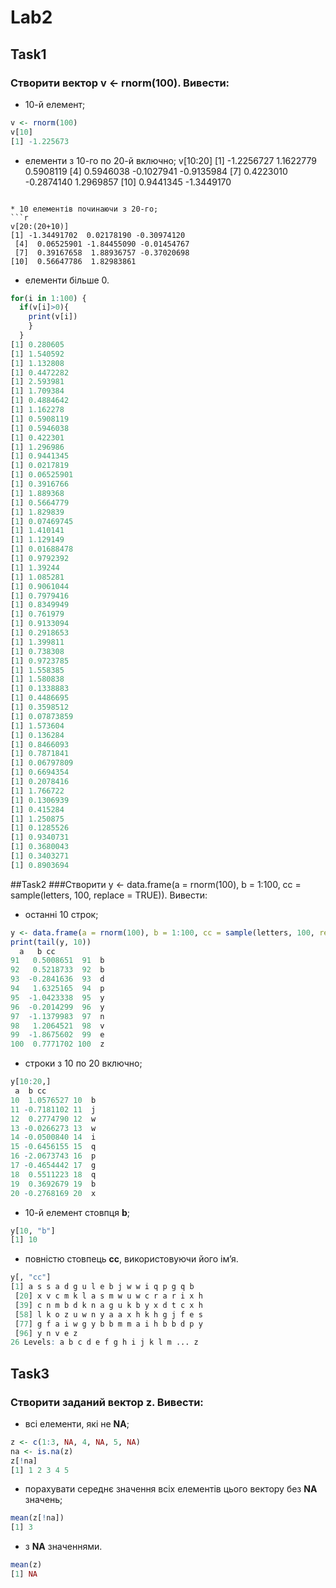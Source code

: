 # Lab2
## Task1
### Створити вектор v <- rnorm(100). Вивести:
*  10-й елемент; 
```r
v <- rnorm(100)
v[10]
[1] -1.225673
```

* елементи з 10-го по 20-й включно; 
v[10:20]
 [1] -1.2256727  1.1622779  0.5908119
 [4]  0.5946038 -0.1027941 -0.9135984
 [7]  0.4223010 -0.2874140  1.2969857
[10]  0.9441345 -1.3449170
```

* 10 елементів починаючи з 20-го; 
```r
v[20:(20+10)]
[1] -1.34491702  0.02178190 -0.30974120
 [4]  0.06525901 -1.84455090 -0.01454767
 [7]  0.39167658  1.88936757 -0.37020698
[10]  0.56647786  1.82983861
```

* елементи більше 0. 
```r
for(i in 1:100) {
  if(v[i]>0){
    print(v[i])
    }
  }
[1] 0.280605
[1] 1.540592
[1] 1.132808
[1] 0.4472282
[1] 2.593981
[1] 1.709384
[1] 0.4884642
[1] 1.162278
[1] 0.5908119
[1] 0.5946038
[1] 0.422301
[1] 1.296986
[1] 0.9441345
[1] 0.0217819
[1] 0.06525901
[1] 0.3916766
[1] 1.889368
[1] 0.5664779
[1] 1.829839
[1] 0.07469745
[1] 1.410141
[1] 1.129149
[1] 0.01688478
[1] 0.9792392
[1] 1.39244
[1] 1.085281
[1] 0.9061044
[1] 0.7979416
[1] 0.8349949
[1] 0.761979
[1] 0.9133094
[1] 0.2918653
[1] 1.399811
[1] 0.738308
[1] 0.9723785
[1] 1.558385
[1] 1.580838
[1] 0.1338883
[1] 0.4486695
[1] 0.3598512
[1] 0.07873859
[1] 1.573604
[1] 0.136284
[1] 0.8466093
[1] 0.7871841
[1] 0.06797809
[1] 0.6694354
[1] 0.2078416
[1] 1.766722
[1] 0.1306939
[1] 0.415284
[1] 1.250875
[1] 0.1285526
[1] 0.9340731
[1] 0.3680043
[1] 0.3403271
[1] 0.8903694
```

##Task2
###Створити y <- data.frame(a = rnorm(100), b = 1:100, cc = sample(letters, 100, replace = TRUE)). Вивести:
* останні 10 строк; 
```r
y <- data.frame(a = rnorm(100), b = 1:100, cc = sample(letters, 100, replace = TRUE))
print(tail(y, 10))
  a   b cc
91   0.5008651  91  b
92   0.5218733  92  b
93  -0.2841636  93  d
94   1.6325165  94  p
95  -1.0423338  95  y
96  -0.2014299  96  y
97  -1.1379983  97  n
98   1.2064521  98  v
99  -1.8675602  99  e
100  0.7771702 100  z
```

* строки з 10 по 20 включно; 
```r
y[10:20,]
 a  b cc
10  1.0576527 10  b
11 -0.7181102 11  j
12  0.2774790 12  w
13 -0.0266273 13  w
14 -0.0500840 14  i
15 -0.6456155 15  q
16 -2.0673743 16  p
17 -0.4654442 17  g
18  0.5511223 18  q
19  0.3692679 19  b
20 -0.2768169 20  x
```

* 10-й елемент стовпця **b**; 
```r
y[10, "b"]
[1] 10
```

* повністю стовпець **cc**, використовуючи його ім’я.
```r
y[, "cc"]
[1] a s s a d g u l e b j w w i q p g q b
 [20] x v c m k l a s m w u w c r a r i x h
 [39] c n m b d k n a g u k b y x d t c x h
 [58] l k o z u w n y a a x h k h g j f e s
 [77] g f a i w g y b b m m a i h b b d p y
 [96] y n v e z
26 Levels: a b c d e f g h i j k l m ... z
```

## Task3
### Створити заданий вектор z. Вивести: 
* всі елементи, які не **NA**; 
```r
z <- c(1:3, NA, 4, NA, 5, NA)
na <- is.na(z)
z[!na]
[1] 1 2 3 4 5
```

* порахувати середнє значення всіх елементів цього вектору без **NA** значень;
```r
mean(z[!na])
[1] 3
```

* з **NA** значеннями. 
```r
mean(z)
[1] NA
```
